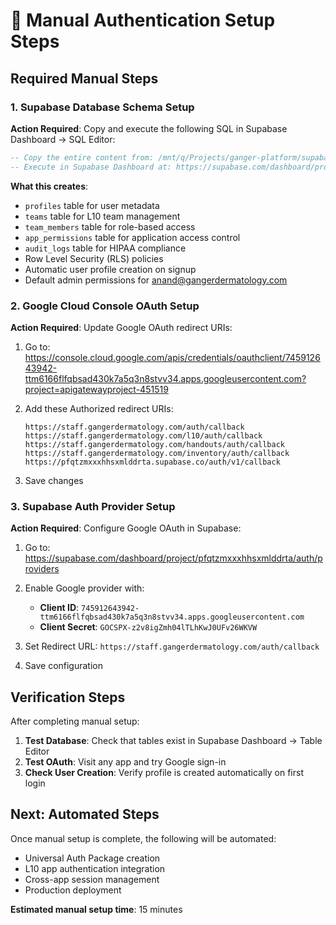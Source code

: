 # 🔐 Manual Authentication Setup Steps

## Required Manual Steps

### 1. Supabase Database Schema Setup

**Action Required**: Copy and execute the following SQL in Supabase Dashboard → SQL Editor:

```sql
-- Copy the entire content from: /mnt/q/Projects/ganger-platform/supabase/migrations/001_auth_schema.sql
-- Execute in Supabase Dashboard at: https://supabase.com/dashboard/project/pfqtzmxxxhhsxmlddrta/sql/new
```

**What this creates**:
- `profiles` table for user metadata
- `teams` table for L10 team management  
- `team_members` table for role-based access
- `app_permissions` table for application access control
- `audit_logs` table for HIPAA compliance
- Row Level Security (RLS) policies
- Automatic user profile creation on signup
- Default admin permissions for anand@gangerdermatology.com

### 2. Google Cloud Console OAuth Setup

**Action Required**: Update Google OAuth redirect URIs:

1. Go to: https://console.cloud.google.com/apis/credentials/oauthclient/745912643942-ttm6166flfqbsad430k7a5q3n8stvv34.apps.googleusercontent.com?project=apigatewayproject-451519

2. Add these Authorized redirect URIs:
   ```
   https://staff.gangerdermatology.com/auth/callback
   https://staff.gangerdermatology.com/l10/auth/callback
   https://staff.gangerdermatology.com/handouts/auth/callback
   https://staff.gangerdermatology.com/inventory/auth/callback
   https://pfqtzmxxxhhsxmlddrta.supabase.co/auth/v1/callback
   ```

3. Save changes

### 3. Supabase Auth Provider Setup

**Action Required**: Configure Google OAuth in Supabase:

1. Go to: https://supabase.com/dashboard/project/pfqtzmxxxhhsxmlddrta/auth/providers

2. Enable Google provider with:
   - **Client ID**: `745912643942-ttm6166flfqbsad430k7a5q3n8stvv34.apps.googleusercontent.com`
   - **Client Secret**: `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`

3. Set Redirect URL: `https://staff.gangerdermatology.com/auth/callback`

4. Save configuration

## Verification Steps

After completing manual setup:

1. **Test Database**: Check that tables exist in Supabase Dashboard → Table Editor
2. **Test OAuth**: Visit any app and try Google sign-in
3. **Check User Creation**: Verify profile is created automatically on first login

## Next: Automated Steps

Once manual setup is complete, the following will be automated:
- Universal Auth Package creation
- L10 app authentication integration  
- Cross-app session management
- Production deployment

**Estimated manual setup time**: 15 minutes